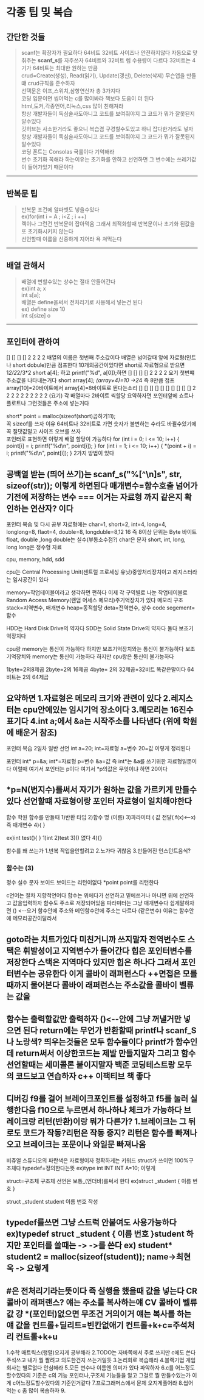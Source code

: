 각종 팁 밎 복습
======================
간단한 것들
---------------
> scanf는 확장자가 필요하다 64비트 32비트 사이즈나 안전하지않다 자동으로 맞춰주는 **scanf_s**를 자주쓰자
> 64비트와 32비트  렘 수용량이 다르다 32비트는 4기가 64비트는 최대한 원하는 만큼      
> crud=Create(생성), Read(읽기), Update(갱신), Delete(삭제) 무슨앱을 만들떄 crud규칙을 준수하자     
> 선택문은 이프,스위치,삼항연산자 총 3가지다    
> 코딩 입문이면 씹어먹는 c를 많이봐라 책보다 도움이 더 된다     
> html,도커,각종언어,리눅스,css 많이 친해져라     
> 항상 개발자들이 독심술사도아니고 코드를 보여줘야지 그 코드가 뭐가 잘못된지 알수있다    
> 깃허브는 사소한거라도 좋으니 복습겸 구경할수도있고 하니 잡다한거라도 넣자     
> 항상 개발자들이 독심술사도아니고 코드를 보여줘야지 그 코드가 뭐가 잘못된지 알수있다                  
> 코딩 폰트는 Consolas 국룰이다 기억해라           
> 변수 초기화 꼭해라 하는이유는 초기화를 안하고 선언하면 그 변수에는 쓰레기값이 들어가있기 때문이다     
* * * 

반복문 팁
-------------
> 반복문 조건에 알파벳도 넣을수있다      
> ex)for(int i = A ;  i<Z ; i ++)         
> 렉이나 그런건 반복문이 잡아먹음 그래서 최적화할때 반복문이나 초기화 된값을 또 초기화시키지 않는다             
> 선언할때 이름을 신중하게 지어라 욕 쳐먹는다         

* * *

배열 관해서
-----------------
> 배열에 변할수있는 상수는 절대 안들어간다         
ex)int a; x     
int s[a];          
> 배열은 define을써서 전처리기로 사용해서 넣는건 된다        
ex) define size 10      
int s[size] o          


* * *


포인터에 관하여
-------------
[] [] [] []
2 2 2 2
배열의 이름은 첫번째 주소값이다
배열은 넘어갈때 앞에 자료형(인트나 short dobule)만큼 점프한다 10개의공간이있다면 short로 자료형으로 받으면 1*2/2*2/3*2
short a[4]; 하고
printf("%d", a[0]);하면
[] [] [] []
2 2 2 2
요기 첫번쨰 주소값을 나타내는거다
short array[4];
*(array+4)=10 ->2*4 즉 8만큼 점프 array[10]=20바이트에서 array[4]=8바이트로 뛴다는소리
[] [] [] [] [] [] [] [] [] []
2 2 2 2 2 2 2 2 2 2
     (요기)
각 배열마다 2바이트 씩할당
요약하자면 포인터앞에 쇼트나 플로트나 그런것들은 주소에 넣는거다

short* point = malloc(sizeof(short)곱하기11);      
꼭 sizeof를 쓰자 이유 64비트나 32비트로 가면 숫자가 불변하는 수라도 바뀔수있기에  꼭 절댓값말고 사이즈 오브를 쓰자       
포인터로 표현하면 이렇게 배열 할당이 가능하다
        for (int i = 0; i <= 10; i++) {
		point[i] = i;
		printf("%d\n", point[i]);
	}
	for (int i = 1; i <= 10; i++) {
		*(point + i) = i;
		printf("%d\n", point[i]);
	}
2가지 방법이 있다


공백열 받는 (띄어 쓰기)는 scanf_s("%[^\n]s", str, sizeof(str));
이렇게 하면된다
매개변수=함수호출 넘어가기전에 저장하는 변수
=== 이거는 자료형 까지 같은지 확인하는 연산자? 이다
----------------------------------------------------------------------------
포인터 복습 및 다시 공부
자료형에는 char=1, short=2, int=4, long=4, longlong=8, flaot=4, double=8, longduble=8,12 16 즉 8이상
단위는 Byte 바이트
float, double ,long double는 실수(부동소수점?)
char은 문자 
short, int, long, long long은 정수형 자료

cpu, memory, hdd, sdd

cpu는 Central Processing Unit(센트럴 프로세싱 유닛)중앙처리장치이고
레지스터라는 임시공간이 있다

memory=작업테이블이라고 생각하면 편하다 이제 각 구역별로 나눈 작업테이블로 
Random Access Memory(랜덤 어세스 메모리)주기억장치가 있다
메모리 구조 
stack=지역변수, 매개변수
heap=동적할당
deta=전역변수, 상수
code segement=함수

HDD는 Hard Disk Drive의 약자다
SDD는 Solid State Drive의 약자다
둘다 보조기억장치다

cpu랑 memory는 통신이 가능하다 하지만 보조기억장치와는 통신이 불가능하다
보조기억장치와 memory는 통신이 가능하다 하지만 cpu랑은 통신이 불가능하다

1byte=2의8제곱
2byte=2의 16제곱
4byte= 2의 32제곱=32비트 똑같은말이다 64비트는 2의 64제곱

요약하면 
1.자료형은 메모리 크기와 관련이 있다
2.레지스터는 cpu안에있는 임시기억 장소이다
3.메모리는 16진수 표기다
4.int a;에서 &a는 시작주소를 나타낸다 (위에 학원에 배운거 참조)
--------------------------------------------------------------------
포인터 복습 2일차
일반 선언
int a=20;
int=자료형 a=변수 20=값 이렇게 정리된다

포인터
int* p=&a;
int*=자료형 p=변수 &a=값
즉 int*는 &a를 쓰기위한 자료형일뿐이다
이럴때 여기서 포인터는 p이다
여기서 *p의값은 무엇이냐 하면 20이다

*p=N(번지수)를써서 자기가 원하는 값을 가르키게 만들수있다
선언할떄 자료형이랑 포인터 자료형이 일치해야한다
--------------------------------------------------------------------
함수 학원
함수를 만들때
1)반환 타입
2)함수 명 (이름)
3)파라미터 ( 값 전달( f(x)<--x) 즉 매개변수
4){ }

ex)int test(){
}
1)int
2)test
3)() 없다
4){}

함수를 왜 쓰는가
1.반복 작업을안할려고
2.노가다 귀찮음
3.만들어진 인스턴트음식?

### 함수는 (3)
정수 실수 문자 보이드
보이드는 리턴이없다
*point point를 리턴한다

c언어는 절차 지향적언어다 함수는 위에다가 선언하고 밑에쓰거나 
아니면 위에 선언하고 값을입력하자
함수도 주소로 저장되어있음
파라미터는 그냥 매개변수다 쉽게말하자면 () <--요거
함수안에 주소와 메인함수안에 주소는 다르다 (같은변수) 이유는 함수안에 메모리공간이달라서

goto라는 치트가있다 미친거니까 쓰지말자 전역변수도 
스택은 휘발성이고 지역변수가 들어간다
힙은 포인터변수를 저장한다
스택은 지역마다 있지만 힙은 하나다 그래서 포인터변수는 공유한다
이게 콜바이 래퍼런스다
++면접은 모를때까지 물어본다 
콜바이 래퍼런스는 주소값을
콜바이 벨류는 값을
----------------------------------------------------------------------------------
함수는 출력할값만 출력하자 ()<--안에 그냥 꺼낼거만 넣으면 된다
return에는 무언가 반환할때
printf나 scanf_S나 노랑색? 띄우는것들은 모두 함수들이다
printf가 함수인데 return써서 이상한코드는 제발 만들지말자
그리고 함수 선언할때는 세미콜론 붙이지말자
백준 코딩테스트랑 모두의 코드보고 연습하자
c++ 이팩티브 책 좋다
---------------------------------------------------------------------------------
디버깅 f9를 걸어 브레이크포인트를 설정하고
f5를 눌러 실행한다음 f10으로 누르면서 하나하나 체크가 가능하다
브레이크랑 리턴(반환)이랑 뭐가 다른가? 
1.브레이크는 그 뒤로도 코드가 작동?리턴은 작동 중지?
리턴은 함수를 빠져나오고 브레이크는 포문이나 와일문 빠져나옴
-------------------------------------------------------------------------------------
비쥬얼 스튜디오의 파란색은 자료형이자 정확하게는 키워드
struct가 쓰이면 100%구조체다
typedef=정의한다는뜻
ex)type int INT
   INT A=10; 이렇게
   
struct=구조체
구조체 선언은 보통_(언더바)를써서 한다
ex)struct _student {
이름
번호
}

struct _student student
이름 
번호
작성

typedef를쓰면 그냥 스트럭 안붙여도 사용가능하다
ex)typedef struct _student {
이름
번호
}student
하지만 포인터를 쓸때는
-> ->를 쓴다
ex)
student* student2 = malloc(sizeof(student));
name->최현욱
->
요렇게
--------------------------------------------------------------------
#은 전처리기라는뜻이다 즉 실행을 했을때 값을 넣는다 
CR 콜바이 래퍼랜스? 얘는 주소를 복사하는얘
CV 콜바이 벨류 값 걍 *(포인터)없으면 무조건 거의이거 얘는 복사를 하는얘 값을
컨트롤+딜리트=빈칸없애기
컨트롤+k+c=주석처리
컨트롤+k+u
------------------------------
1.수학 매트릭스(행렬)오지게 공부해라
2.TODO는 자바쪽에서 주로 쓰지만 c에도 쓴다 주석쓰고 내가 뭘 짤려고 의도한건지 쓰는거일듯
3.논리회로 복습해라
4.블랙기업 게임회사는 별로없다 안심해라 
5.모든 변수나 이름엔 의미가 있다 파악하자
6.c를 어느정도 할수있다의 기준은 c의 기능 포인터나,구조체 기능들을 알고 그걸로 뭘 만들수있는가 이게 c어느정도할수있다의 기준인거같다 
7.프로그래머스에서 문제 오지게풀어라
8.씹어먹는 c 좀 많이 복습하자
9.
